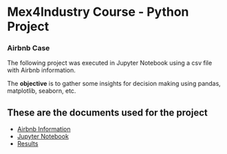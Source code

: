 # Mex4Industry Course - Python Project
### Airbnb Case

The following project was executed in Jupyter Notebook using a csv file with Airbnb information. 

The **objective** is to gather some insights for decision making using pandas, matplotlib, seaborn, etc.


## These are the documents used for the project

- [Airbnb Information](listings.csv)
- [Jupyter Notebook](AirbnbCase/PythonProject.ipynb)
- [Results](AirbnbCase/Results)
